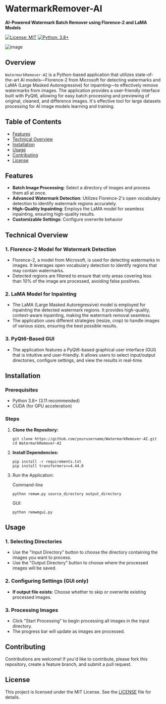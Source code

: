 # WatermarkRemover-AI

**AI-Powered Watermark Batch Remover using Florence-2 and LaMA Models**

[![License: MIT](https://img.shields.io/badge/License-MIT-blue.svg)](https://opensource.org/licenses/MIT)
[![Python: 3.8+](https://img.shields.io/badge/Python-3.8%2B-blue.svg)](https://www.python.org/downloads/)

![image](https://github.com/user-attachments/assets/df3203ed-057e-499b-86bc-f9e96be66c1e)


## Overview

`WatermarkRemover-AI` is a Python-based application that utilizes state-of-the-art AI models—Florence-2 from Microsoft for detecting watermarks and LaMA (Large Masked Autoregressive) for inpainting—to effectively remove watermarks from images. The application provides a user-friendly interface built with PyQt6, allowing for easy batch processing and previewing of original, cleaned, and difference images. It's effective tool for large datasets processing for AI image models learning and training.

## Table of Contents

- [Features](#features)
- [Technical Overview](#technical-overview)
- [Installation](#installation)
- [Usage](#usage)
- [Contributing](#contributing)
- [License](#license)

## Features

- **Batch Image Processing**: Select a directory of images and process them all at once.
- **Advanced Watermark Detection**: Utilizes Florence-2's open vocabulary detection to identify watermark regions accurately.
- **High-Quality Inpainting**: Employs the LaMA model for seamless inpainting, ensuring high-quality results.
- **Customizable Settings**: Configure overwrite behavior

## Technical Overview

### 1. **Florence-2 Model for Watermark Detection**
   - Florence-2, a model from Microsoft, is used for detecting watermarks in images. It leverages open vocabulary detection to identify regions that may contain watermarks.
   - Detected regions are filtered to ensure that only areas covering less than 10% of the image are processed, avoiding false positives.

### 2. **LaMA Model for Inpainting**
   - The LaMA (Large Masked Autoregressive) model is employed for inpainting the detected watermark regions. It provides high-quality, context-aware inpainting, making the watermark removal seamless.
   - The application uses different strategies (resize, crop) to handle images of various sizes, ensuring the best possible results.

### 3. **PyQt6-Based GUI**
   - The application features a PyQt6-based graphical user interface (GUI) that is intuitive and user-friendly. It allows users to select input/output directories, configure settings, and view the results in real-time.

## Installation

### Prerequisites

- Python 3.8+ (3.11 recommended)
- CUDA (for GPU acceleration)

### Steps

1. **Clone the Repository:**

   ```
   git clone https://github.com/yourusername/WatermarkRemover-AI.git
   cd WatermarkRemover-AI
   ```
   

2. **Install Dependencies:** 
   ```
   pip install -r requirements.txt
   pip install transformers>=4.44.0
   ```

4. Run the Application:

   Command-line
   
   ```python remwm.py source_directory output_directory```
   
   GUI:
   
    ```python remwmgui.py```
   

## Usage

### 1. **Selecting Directories**
   - Use the "Input Directory" button to choose the directory containing the images you want to process.
   - Use the "Output Directory" button to choose where the processed images will be saved.

### 2. **Configuring Settings (GUI only)**
   - **If output file exists**: Choose whether to skip or overwrite existing processed images.

### 3. **Processing Images**
   - Click "Start Processing" to begin processing all images in the input directory.
   - The progress bar will update as images are processed.

## Contributing

Contributions are welcome! If you'd like to contribute, please fork this repository, create a feature branch, and submit a pull request.

## License

This project is licensed under the MIT License. See the [LICENSE](LICENSE) file for details.
   
